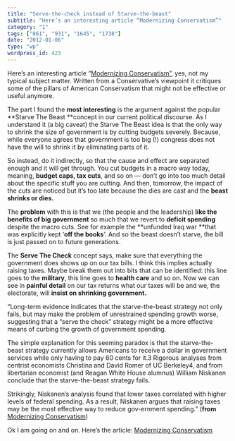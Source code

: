 ```yaml
---
title: "Serve-the-check instead of Starve-the-beast"
subtitle: "Here’s an interesting article “Modernizing Conservatism”"
category: "1"
tags: ["861", "931", "1645", "1738"]
date: "2012-01-06"
type: "wp"
wordpress_id: 423
---
```

Here’s an interesting article “[Modernizing Conservatism”](http://breakthroughjournal.org/content/issues/issue-2/modernizing-conservatism.shtml), yes, not my typical subject matter. Written from a Conservative’s viewpoint it critiques some of the pillars of American Conservatism that might not be effective or useful anymore.

The part I found the **most interesting** is the argument against the popular **Starve The Beast **concept in our current political discourse. As I understand it (a big caveat) the Starve The Beast idea is that the only way to shrink the size of government is by cutting budgets severely. Because, while everyone agrees that government is too big (!) congress does not have the will to shrink it by eliminating parts of it.

So instead, do it indirectly, so that the cause and effect are separated enough and it will get through. You cut budgets in a macro way today, meaning, **budget caps, tax cuts**, and so on — don’t go into too much detail about the specific stuff you are cutting. And then, tomorrow, the impact of the cuts are noticed but it’s too late because the dies are cast and the **beast shrinks or dies.**

The **problem** with this is that we (the people and the leadership) **like the benefits of big government** so much that we revert to **deficit spending** despite the macro cuts. See for example the **unfunded Iraq war **that was explicitly kept ‘**off the books**‘. And so the beast doesn’t starve, the bill is just passed on to future generations.

The **Serve The Check** concept says, make sure that everything the government does shows up on our tax bills. I think this implies actually raising taxes. Maybe break them out into bits that can be identified: this line goes to the **military**, this line goes to **health care** and so on. Now we can see in **painful detail** on our tax returns what our taxes will be and we, the electorate, will **insist on shrinking government.**

> 
“Long-term evidence indicates that the starve-the-beast strategy not only fails, but may make the problem of unrestrained spending growth worse, suggesting that a “serve the check” strategy might be a more effective means of curbing the growth of government spending.

The simple explanation for this seeming paradox is that the starve-the-beast strategy currently allows Americans to receive a dollar in government services while only having to pay 60 cents for it.3 Rigorous analyses from centrist economists Christina and David Romer of UC Berkeley4, and from libertarian economist (and Reagan White House alumnus) William Niskanen conclude that the starve-the-beast strategy fails.

Strikingly, Niskanen’s analysis found that lower taxes correlated with higher levels of federal spending. As a result, Niskanen argues that raising taxes may be the most effective way to reduce gov-ernment spending.” (**from** [Modernizing Conservatism](http://breakthroughjournal.org/content/issues/issue-2/modernizing-conservatism.shtml))

Ok I am going on and on. Here’s the article: [Modernizing Conservatism](http://breakthroughjournal.org/content/issues/issue-2/modernizing-conservatism.shtml)